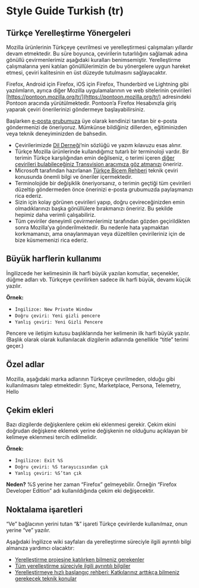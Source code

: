 # Style Guide Turkish (tr)

## Türkçe Yerelleştirme Yönergeleri

Mozilla ürünlerinin Türkçeye çevrilmesi ve yerelleştirmesi çalışmaları yıllardır devam etmektedir. Bu süre boyunca, çevirilerin tutarlılığını sağlamak adına gönüllü çevirmenlerimiz aşağıdaki kuralları benimsemiştir. Yerelleştirme çalışmalarına yeni katılan gönüllülerimizin de bu yönergelere uygun hareket etmesi, çeviri kalitesinin en üst düzeyde tutulmasını sağlayacaktır.

Firefox, Android için Firefox, iOS için Firefox, Thunderbird ve Lightning gibi yazılımların, ayrıca diğer Mozilla uygulamalarının ve web sitelerinin çevirileri [https://pontoon.mozilla.org/tr/](https://pontoon.mozilla.org/tr/) adresindeki Pontoon aracında yürütülmektedir. Pontoon’a Firefox Hesabınızla giriş yaparak çeviri önerilerinizi göndermeye başlayabilirsiniz.

Başlarken [e-posta grubumuza](https://lists.mozilla.org/listinfo/community-turkey) üye olarak kendinizi tanıtan bir e-posta göndermenizi de öneriyoruz. Mümkünse bildiğiniz dillerden, eğitiminizden veya teknik deneyiminizden de bahsedin.

* Çevirilerimizde [Dil Derneği](http://www.dildernegi.org.tr/)‘nin sözlüğü ve yazım kılavuzu esas alınır.
* Türkçe Mozilla ürünlerinde kullandığımız tutarlı bir terminoloji vardır. Bir terimin Türkçe karşılığından emin değilseniz, o terimi içeren [diğer çevirileri bulabileceğiniz Transvision aracımıza göz atmanızı](https://transvision.mozfr.org/) öneririz.
* Microsoft tarafından hazırlanan [Türkçe Biçem Rehberi](https://www.microsoft.com/en-us/language/StyleGuides?rtc=1) teknik çeviri konusunda önemli bilgi ve öneriler içermektedir.
* Terminolojide bir değişiklik öneriyorsanız, o terimin geçtiği tüm çevirileri düzeltip göndermeden önce önerinizi e-posta grubumuzda paylaşmanızı rica ederiz.
* Sizin için kolay görünen çevirileri yapıp, doğru çevireceğinizden emin olmadıklarınızı başka gönüllülere bırakmanızı öneririz. Bu şekilde hepimiz daha verimli çalışabiliriz.
* Tüm çeviriler deneyimli çevirmenlerimiz tarafından gözden geçirildikten sonra Mozilla’ya gönderilmektedir. Bu nedenle hata yapmaktan korkmamanızı, ama onaylanmayan veya düzeltilen çevirileriniz için de bize küsmemenizi rica ederiz.

## Büyük harflerin kullanımı

İngilizcede her kelimesinin ilk harfi büyük yazılan komutlar, seçenekler, düğme adları vb. Türkçeye çevrilirken sadece ilk harfi büyük, devamı küçük yazılır.

**Örnek:**

* `İngilizce: New Private Window`
* `Doğru çeviri: Yeni gizli pencere`
* `Yanlış çeviri: Yeni Gizli Pencere`

Pencere ve iletişim kutusu başlıklarında her kelimenin ilk harfi büyük yazılır. (Başlık olarak olarak kullanılacak dizgilerin adlarında genellikle “title” terimi geçer.)

## Özel adlar

Mozilla, aşağıdaki marka adlarının Türkçeye çevrilmeden, olduğu gibi kullanılmasını talep etmektedir:
Sync, Marketplace, Persona, Telemetry, Hello

## Çekim ekleri

Bazı dizgilerde değişkenlere çekim eki eklenmesi gerekir. Çekim ekini doğrudan değişkene eklemek yerine değişkenin ne olduğunu açıklayan bir kelimeye eklenmesi tercih edilmelidir.

**Örnek:**

* `İngilizce: Exit %S`
* `Doğru çeviri: %S tarayıcısından çık`
* `Yanlış çeviri: %S’tan çık`

**Neden?** %S yerine her zaman “Firefox” gelmeyebilir. Örneğin “Firefox Developer Edition” adı kullanıldığında çekim eki değişecektir.

## Noktalama işaretleri

“Ve” bağlacının yerini tutan “&” işareti Türkçe çevirilerde kullanılmaz, onun yerine “ve” yazılır.

Aşağıdaki İngilizce wiki sayfaları da yerelleştirme süreciyle ilgili ayrıntılı bilgi almanıza yardımcı olacaktır:

* [Yerelleştirme projesine katılırken bilmeniz gerekenler](http://wiki.mozilla.org/L10n:Contribute)
* [Tüm yerelleştirme süreciyle ilgili ayrıntılı bilgiler](https://wiki.mozilla.org/L10n:Localization_Process)
* [Yerelleştirmeye hızlı başlangıç rehberi: Katkılarınız arttıkça bilmeniz gerekecek teknik konular](https://developer.mozilla.org/en/Localization_Quick_Start_Guide)
